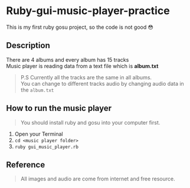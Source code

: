 # Ruby-gui-music-player-practice
This is my first ruby gosu project, so the code is not good :flushed:

## Description
There are 4 albums and every album has 15 tracks\
Music player is reading data from a text file which is **album.txt**
> P.S Currently all the tracks are the same in all albums. \
You can change to different tracks audio by changing audio data in the `album.txt`

## How to run the music player
> You should install ruby and gosu into your computer first.
1. Open your Terminal
2. `cd <music player folder>`
3. `ruby gui_music_player.rb`


## Reference
> All images and audio are come from internet and free resource.

